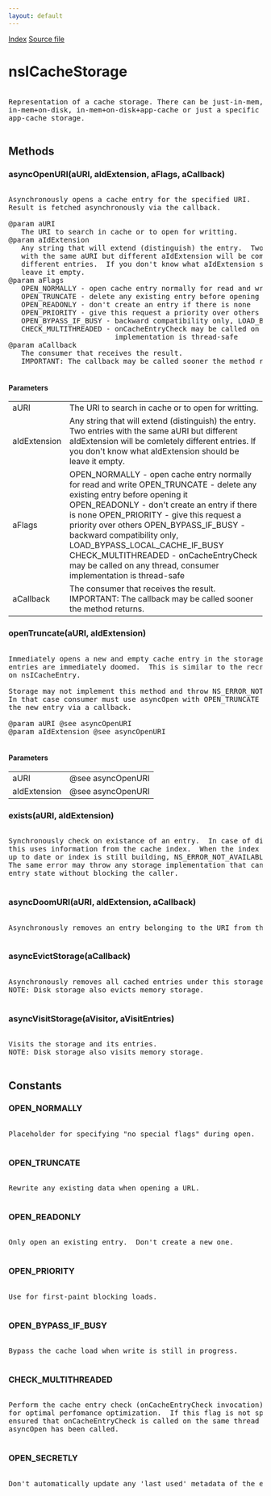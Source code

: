 ```yaml
---
layout: default
---
```

<div id='links'><a href="../index.html">Index</a>
<a href="http://dxr.mozilla.org/mozilla-central/source/netwerk/cache2/nsICacheStorage.idl">Source file</a>
</div>

# nsICacheStorage #
<pre>  
Representation of a cache storage. There can be just-in-mem,  
in-mem+on-disk, in-mem+on-disk+app-cache or just a specific  
app-cache storage.  
  
</pre>
## Methods ##

### asyncOpenURI(aURI, aIdExtension, aFlags, aCallback) ###
<pre>  
Asynchronously opens a cache entry for the specified URI.  
Result is fetched asynchronously via the callback.  
  
@param aURI  
   The URI to search in cache or to open for writting.  
@param aIdExtension  
   Any string that will extend (distinguish) the entry.  Two entries  
   with the same aURI but different aIdExtension will be comletely  
   different entries.  If you don't know what aIdExtension should be  
   leave it empty.  
@param aFlags  
   OPEN_NORMALLY - open cache entry normally for read and write  
   OPEN_TRUNCATE - delete any existing entry before opening it  
   OPEN_READONLY - don't create an entry if there is none  
   OPEN_PRIORITY - give this request a priority over others  
   OPEN_BYPASS_IF_BUSY - backward compatibility only, LOAD_BYPASS_LOCAL_CACHE_IF_BUSY  
   CHECK_MULTITHREADED - onCacheEntryCheck may be called on any thread, consumer   
                         implementation is thread-safe  
@param aCallback  
   The consumer that receives the result.  
   IMPORTANT: The callback may be called sooner the method returns.  
  
</pre>
#### Parameters ####

<table>

<tr>
<td>aURI</td>
<td>   The URI to search in cache or to open for writting.  
</td>
</tr>

<tr>
<td>aIdExtension</td>
<td>   Any string that will extend (distinguish) the entry.  Two entries  
   with the same aURI but different aIdExtension will be comletely  
   different entries.  If you don't know what aIdExtension should be  
   leave it empty.  
</td>
</tr>

<tr>
<td>aFlags</td>
<td>   OPEN_NORMALLY - open cache entry normally for read and write  
   OPEN_TRUNCATE - delete any existing entry before opening it  
   OPEN_READONLY - don't create an entry if there is none  
   OPEN_PRIORITY - give this request a priority over others  
   OPEN_BYPASS_IF_BUSY - backward compatibility only, LOAD_BYPASS_LOCAL_CACHE_IF_BUSY  
   CHECK_MULTITHREADED - onCacheEntryCheck may be called on any thread, consumer   
                         implementation is thread-safe  
</td>
</tr>

<tr>
<td>aCallback</td>
<td>   The consumer that receives the result.  
   IMPORTANT: The callback may be called sooner the method returns.  
</td>
</tr>

</table>

### openTruncate(aURI, aIdExtension) ###
<pre>  
Immediately opens a new and empty cache entry in the storage, any existing  
entries are immediately doomed.  This is similar to the recreate() method  
on nsICacheEntry.  
  
Storage may not implement this method and throw NS_ERROR_NOT_IMPLEMENTED.  
In that case consumer must use asyncOpen with OPEN_TRUNCATE flag and get  
the new entry via a callback.  
  
@param aURI @see asyncOpenURI  
@param aIdExtension @see asyncOpenURI  
  
</pre>
#### Parameters ####

<table>

<tr>
<td>aURI</td>
<td>@see asyncOpenURI  
</td>
</tr>

<tr>
<td>aIdExtension</td>
<td>@see asyncOpenURI  
</td>
</tr>

</table>

### exists(aURI, aIdExtension) ###
<pre>  
Synchronously check on existance of an entry.  In case of disk entries  
this uses information from the cache index.  When the index data are not  
up to date or index is still building, NS_ERROR_NOT_AVAILABLE is thrown.  
The same error may throw any storage implementation that cannot determine  
entry state without blocking the caller.  
  
</pre>
### asyncDoomURI(aURI, aIdExtension, aCallback) ###
<pre>  
Asynchronously removes an entry belonging to the URI from the cache.  
  
</pre>
### asyncEvictStorage(aCallback) ###
<pre>  
Asynchronously removes all cached entries under this storage.  
NOTE: Disk storage also evicts memory storage.  
  
</pre>
### asyncVisitStorage(aVisitor, aVisitEntries) ###
<pre>  
Visits the storage and its entries.  
NOTE: Disk storage also visits memory storage.  
  
</pre>
## Constants ##

### OPEN_NORMALLY ###
<pre>  
Placeholder for specifying "no special flags" during open.  
  
</pre>
### OPEN_TRUNCATE ###
<pre>  
Rewrite any existing data when opening a URL.  
  
</pre>
### OPEN_READONLY ###
<pre>  
Only open an existing entry.  Don't create a new one.  
  
</pre>
### OPEN_PRIORITY ###
<pre>  
Use for first-paint blocking loads.  
  
</pre>
### OPEN_BYPASS_IF_BUSY ###
<pre>  
Bypass the cache load when write is still in progress.  
  
</pre>
### CHECK_MULTITHREADED ###
<pre>  
Perform the cache entry check (onCacheEntryCheck invocation) on any thread   
for optimal perfomance optimization.  If this flag is not specified it is  
ensured that onCacheEntryCheck is called on the same thread as respective   
asyncOpen has been called.  
  
</pre>
### OPEN_SECRETLY ###
<pre>  
Don't automatically update any 'last used' metadata of the entry.  
  
</pre>